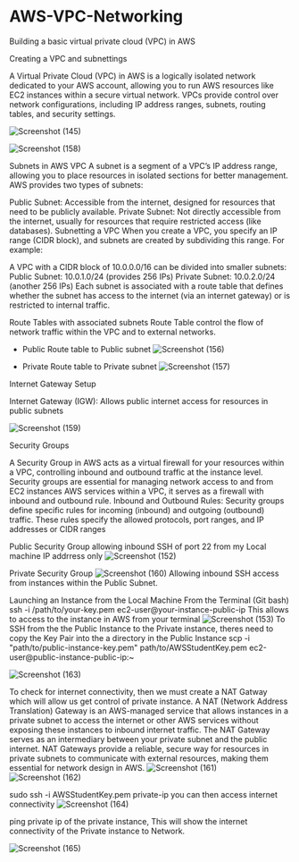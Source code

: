 # AWS-VPC-Networking
Building a basic virtual private cloud (VPC) in AWS 

Creating a VPC and subnettings 

A Virtual Private Cloud (VPC) in AWS is a logically isolated network dedicated to your AWS account, allowing you to run AWS resources like EC2 instances within a secure virtual network. VPCs provide control over network configurations, including IP address ranges, subnets, routing tables, and security settings.

![Screenshot (145)](https://github.com/user-attachments/assets/c2ca132d-d4e7-46de-8f38-49b122e41852)

![Screenshot (158)](https://github.com/user-attachments/assets/b20e814c-59d8-4f7d-87c0-b35df56be50c)

Subnets in AWS VPC
A subnet is a segment of a VPC’s IP address range, allowing you to place resources in isolated sections for better management. AWS provides two types of subnets:

Public Subnet: Accessible from the internet, designed for resources that need to be publicly available.
Private Subnet: Not directly accessible from the internet, usually for resources that require restricted access (like databases).
Subnetting a VPC
When you create a VPC, you specify an IP range (CIDR block), and subnets are created by subdividing this range. For example:

A VPC with a CIDR block of 10.0.0.0/16 can be divided into smaller subnets:
Public Subnet: 10.0.1.0/24 (provides 256 IPs)
Private Subnet: 10.0.2.0/24 (another 256 IPs)
Each subnet is associated with a route table that defines whether the subnet has access to the internet (via an internet gateway) or is restricted to internal traffic.

Route Tables with associated subnets
Route Table control the flow of network traffic within the VPC and to external networks.
- Public Route table to Public subnet
![Screenshot (156)](https://github.com/user-attachments/assets/d2ca75e2-27b9-4282-917a-dbf67693dc59)

- Private Route table to Private subnet
![Screenshot (157)](https://github.com/user-attachments/assets/d5fac2f5-3f4c-4df7-98ba-12a7abca9ec1)



Internet Gateway Setup

Internet Gateway (IGW): Allows public internet access for resources in public subnets

![Screenshot (159)](https://github.com/user-attachments/assets/d3b0f895-1eb4-4783-8653-00b86a37cca7)

Security Groups 

A Security Group in AWS acts as a virtual firewall for your resources within a VPC, controlling inbound and outbound traffic at the instance level. Security groups are essential for managing network access to and from EC2 instances AWS services within a VPC, it serves as a firewall with inbound and outbound rule.
Inbound and Outbound Rules: Security groups define specific rules for incoming (inbound) and outgoing (outbound) traffic. These rules specify the allowed protocols, port ranges, and IP addresses or CIDR ranges

Public Security Group allowing inbound SSH of port 22 from my Local machine IP addrress only 
![Screenshot (152)](https://github.com/user-attachments/assets/bc9a0d37-4569-4ba3-87c4-5e044ecd68e8)

Private Security Group
![Screenshot (160)](https://github.com/user-attachments/assets/3cd806af-3bef-47b7-81c6-a17e2716838d)
Allowing inbound SSH access from instances within the Public Subnet.

Launching an Instance from the Local Machine
From the Terminal (Git bash) 
ssh -i /path/to/your-key.pem ec2-user@your-instance-public-ip
This allows to access to the instance in AWS from your terminal
![Screenshot (153)](https://github.com/user-attachments/assets/b33cc5b5-dfa1-41a5-8766-73df482a3565)
To SSH from the the Public Instance to the Private instance, theres need to copy the Key Pair into the a directory in the Public Instance
scp -i "path/to/public-instance-key.pem" path/to/AWSStudentKey.pem ec2-user@public-instance-public-ip:~

![Screenshot (163)](https://github.com/user-attachments/assets/4439bb0d-78cc-4fa9-afa0-62953180925b)


To check for internet connectivity, then we must create a NAT Gatway which will allow us get control of private instance.
A NAT (Network Address Translation) Gateway is an AWS-managed service that allows instances in a private subnet to access the internet or other AWS services without exposing these instances to inbound internet traffic. The NAT Gateway serves as an intermediary between your private subnet and the public internet.
NAT Gateways provide a reliable, secure way for resources in private subnets to communicate with external resources, making them essential for network design in AWS.
![Screenshot (161)](https://github.com/user-attachments/assets/fed55ec6-f974-4042-920e-55a59184df34)
![Screenshot (162)](https://github.com/user-attachments/assets/cfa8c56b-4b9a-44f4-8d04-3f401bd715cd)

sudo ssh -i AWSStudentKey.pem private-ip you can then access internet connectivity
![Screenshot (164)](https://github.com/user-attachments/assets/e5259c91-3bf5-4c90-a8d2-1b6092dff390)

ping private ip of the private instance,
This will show the internet connectivity of the Private instance to Network.

![Screenshot (165)](https://github.com/user-attachments/assets/9b710861-4a34-4e28-a16b-e5dddc1136b4)











